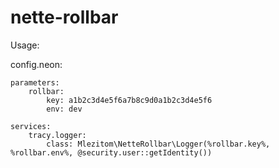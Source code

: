 # nette-rollbar

Usage:

config.neon:

```neon
parameters:
    rollbar:
        key: a1b2c3d4e5f6a7b8c9d0a1b2c3d4e5f6
        env: dev

services:    
    tracy.logger:
        class: Mlezitom\NetteRollbar\Logger(%rollbar.key%, %rollbar.env%, @security.user::getIdentity())

```
